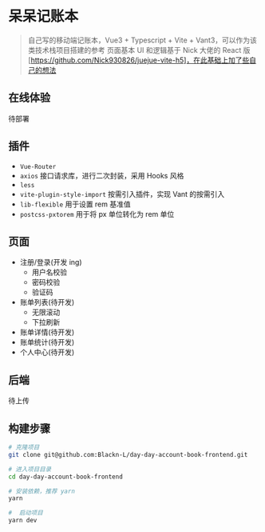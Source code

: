 # 呆呆记账本
> 自己写的移动端记账本，Vue3 + Typescript + Vite + Vant3，可以作为该类技术栈项目搭建的参考
> 页面基本 UI 和逻辑基于 Nick 大佬的 React 版[https://github.com/Nick930826/juejue-vite-h5]，在此基础上加了些自己的想法

## 在线体验
待部署
## 插件
* `Vue-Router`
* `axios` 接口请求库，进行二次封装，采用 Hooks 风格
* `less`
* `vite-plugin-style-import` 按需引入插件，实现 Vant 的按需引入
* `lib-flexible`  用于设置 rem 基准值
* `postcss-pxtorem` 用于将 px 单位转化为 rem 单位

## 页面
* 注册/登录(开发 ing)
  * 用户名校验
  * 密码校验
  * 验证码
* 账单列表(待开发)
  * 无限滚动
  * 下拉刷新
* 账单详情(待开发)
* 账单统计(待开发)
* 个人中心(待开发)
## 后端
待上传
## 构建步骤
``` bash
# 克隆项目
git clone git@github.com:Blackn-L/day-day-account-book-frontend.git

# 进入项目目录
cd day-day-account-book-frontend

# 安装依赖，推荐 yarn
yarn

#  启动项目
yarn dev

